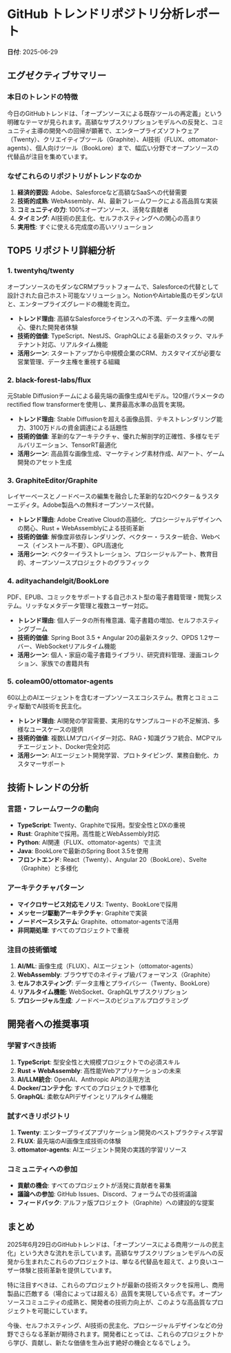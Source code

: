 # GitHub トレンドリポジトリ分析レポート

**日付**: 2025-06-29

## エグゼクティブサマリー

### 本日のトレンドの特徴
今日のGitHubトレンドは、「オープンソースによる既存ツールの再定義」という明確なテーマが見られます。高額なサブスクリプションモデルへの反発と、コミュニティ主導の開発への回帰が顕著で、エンタープライズソフトウェア（Twenty）、クリエイティブツール（Graphite）、AI技術（FLUX、ottomator-agents）、個人向けツール（BookLore）まで、幅広い分野でオープンソースの代替品が注目を集めています。

### なぜこれらのリポジトリがトレンドなのか
1. **経済的要因**: Adobe、Salesforceなど高額なSaaSへの代替需要
2. **技術的成熟**: WebAssembly、AI、最新フレームワークによる高品質な実装
3. **コミュニティの力**: 100%オープンソース、活発な貢献者
4. **タイミング**: AI技術の民主化、セルフホスティングへの関心の高まり
5. **実用性**: すぐに使える完成度の高いソリューション

## TOP5 リポジトリ詳細分析

### 1. twentyhq/twenty
オープンソースのモダンなCRMプラットフォームで、Salesforceの代替として設計された自己ホスト可能なソリューション。NotionやAirtable風のモダンなUIと、エンタープライズグレードの機能を両立。

- **トレンド理由**: 高額なSalesforceライセンスへの不満、データ主権への関心、優れた開発者体験
- **技術的価値**: TypeScript、NestJS、GraphQLによる最新のスタック、マルチテナント対応、リアルタイム機能
- **活用シーン**: スタートアップから中規模企業のCRM、カスタマイズが必要な営業管理、データ主権を重視する組織

### 2. black-forest-labs/flux
元Stable Diffusionチームによる最先端の画像生成AIモデル。120億パラメータのrectified flow transformerを使用し、業界最高水準の品質を実現。

- **トレンド理由**: Stable Diffusionを超える画像品質、テキストレンダリング能力、3100万ドルの資金調達による話題性
- **技術的価値**: 革新的なアーキテクチャ、優れた解剖学的正確性、多様なモデルバリエーション、TensorRT最適化
- **活用シーン**: 高品質な画像生成、マーケティング素材作成、AIアート、ゲーム開発のアセット生成

### 3. GraphiteEditor/Graphite
レイヤーベースとノードベースの編集を融合した革新的な2Dベクター＆ラスターエディタ。Adobe製品への無料オープンソース代替。

- **トレンド理由**: Adobe Creative Cloudの高額化、プロシージャルデザインへの関心、Rust + WebAssemblyによる技術革新
- **技術的価値**: 解像度非依存レンダリング、ベクター・ラスター統合、Webベース（インストール不要）、GPU高速化
- **活用シーン**: ベクターイラストレーション、プロシージャルアート、教育目的、オープンソースプロジェクトのグラフィック

### 4. adityachandelgit/BookLore
PDF、EPUB、コミックをサポートする自己ホスト型の電子書籍管理・閲覧システム。リッチなメタデータ管理と複数ユーザー対応。

- **トレンド理由**: 個人データの所有権意識、電子書籍の増加、セルフホスティングブーム
- **技術的価値**: Spring Boot 3.5 + Angular 20の最新スタック、OPDS 1.2サーバー、WebSocketリアルタイム機能
- **活用シーン**: 個人・家庭の電子書籍ライブラリ、研究資料管理、漫画コレクション、家族での書籍共有

### 5. coleam00/ottomator-agents
60以上のAIエージェントを含むオープンソースエコシステム。教育とコミュニティ駆動でAI技術を民主化。

- **トレンド理由**: AI開発の学習需要、実用的なサンプルコードの不足解消、多様なユースケースの提供
- **技術的価値**: 複数LLMプロバイダー対応、RAG・知識グラフ統合、MCPマルチエージェント、Docker完全対応
- **活用シーン**: AIエージェント開発学習、プロトタイピング、業務自動化、カスタマーサポート

## 技術トレンドの分析

### 言語・フレームワークの動向
- **TypeScript**: Twenty、Graphiteで採用。型安全性とDXの重視
- **Rust**: Graphiteで採用。高性能とWebAssembly対応
- **Python**: AI関連（FLUX、ottomator-agents）で主流
- **Java**: BookLoreで最新のSpring Boot 3.5を使用
- **フロントエンド**: React（Twenty）、Angular 20（BookLore）、Svelte（Graphite）と多様化

### アーキテクチャパターン
- **マイクロサービス対応モノリス**: Twenty、BookLoreで採用
- **メッセージ駆動アーキテクチャ**: Graphiteで実装
- **ノードベースシステム**: Graphite、ottomator-agentsで活用
- **非同期処理**: すべてのプロジェクトで重視

### 注目の技術領域
1. **AI/ML**: 画像生成（FLUX）、AIエージェント（ottomator-agents）
2. **WebAssembly**: ブラウザでのネイティブ級パフォーマンス（Graphite）
3. **セルフホスティング**: データ主権とプライバシー（Twenty、BookLore）
4. **リアルタイム機能**: WebSocket、GraphQLサブスクリプション
5. **プロシージャル生成**: ノードベースのビジュアルプログラミング

## 開発者への推奨事項

### 学習すべき技術
1. **TypeScript**: 型安全性と大規模プロジェクトでの必須スキル
2. **Rust + WebAssembly**: 高性能Webアプリケーションの未来
3. **AI/LLM統合**: OpenAI、Anthropic APIの活用方法
4. **Docker/コンテナ化**: すべてのプロジェクトで標準化
5. **GraphQL**: 柔軟なAPIデザインとリアルタイム機能

### 試すべきリポジトリ
1. **Twenty**: エンタープライズアプリケーション開発のベストプラクティス学習
2. **FLUX**: 最先端のAI画像生成技術の体験
3. **ottomator-agents**: AIエージェント開発の実践的学習リソース

### コミュニティへの参加
- **貢献の機会**: すべてのプロジェクトが活発に貢献者を募集
- **議論への参加**: GitHub Issues、Discord、フォーラムでの技術議論
- **フィードバック**: アルファ版プロジェクト（Graphite）への建設的な提案

## まとめ
2025年6月29日のGitHubトレンドは、「オープンソースによる商用ツールの民主化」という大きな流れを示しています。高額なサブスクリプションモデルへの反発から生まれたこれらのプロジェクトは、単なる代替品を超えて、より良いユーザー体験と技術革新を提供しています。

特に注目すべきは、これらのプロジェクトが最新の技術スタックを採用し、商用製品に匹敵する（場合によっては超える）品質を実現している点です。オープンソースコミュニティの成熟と、開発者の技術力向上が、このような高品質なプロジェクトを可能にしています。

今後、セルフホスティング、AI技術の民主化、プロシージャルデザインなどの分野でさらなる革新が期待されます。開発者にとっては、これらのプロジェクトから学び、貢献し、新たな価値を生み出す絶好の機会となるでしょう。